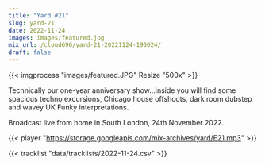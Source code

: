```yaml
---
title: "Yard #21"
slug: yard-21
date: 2022-11-24
images: images/featured.jpg
mix_url: /cloud696/yard-21-20221124-190024/
draft: false
---
```


{{< imgprocess "images/featured.JPG" Resize "500x" >}}

Technically our one-year anniversary show...inside you will find some spacious techno excursions, Chicago house offshoots, dark room dubstep and wavey UK Funky interpretations.

Broadcast live from home in South London, 24th November 2022.

{{< player "https://storage.googleapis.com/mix-archives/yard/E21.mp3" >}}

{{< tracklist "data/tracklists/2022-11-24.csv" >}}
